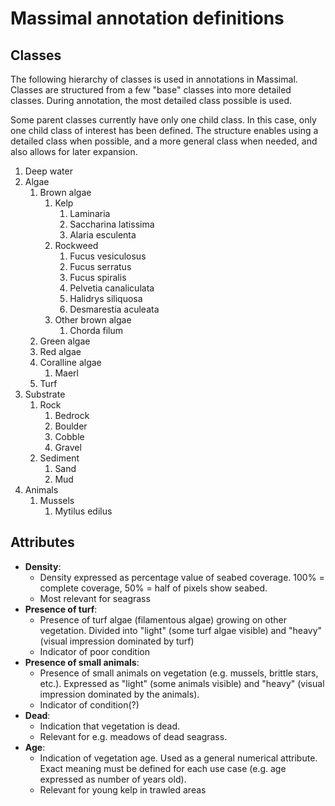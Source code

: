 # Massimal annotation definitions

## Classes
The following hierarchy of classes is used in annotations in Massimal. Classes are structured from a few "base" classes into more detailed classes. During annotation, the most detailed class possible is used. 

Some parent classes currently have only one child class. In this case, only one child class of interest has been defined. The structure enables using a detailed class when possible, and a more general class when needed, and also allows for later expansion.

1. Deep water
2. Algae
    1. Brown algae
        1. Kelp
            1. Laminaria
            2. Saccharina latissima
            3. Alaria esculenta
        2. Rockweed
            1. Fucus vesiculosus
            2. Fucus serratus
            3. Fucus spiralis
            4. Pelvetia canaliculata
            5. Halidrys siliquosa
            6. Desmarestia aculeata
        3. Other brown algae
            1. Chorda filum
    2. Green algae
    3. Red algae
    4. Coralline algae 
        1. Maerl
    5. Turf
3. Substrate
    1. Rock
        1. Bedrock
        2. Boulder
        3. Cobble
        4. Gravel
    2. Sediment
        1. Sand
        2. Mud
4. Animals
    1. Mussels
        1. Mytilus edilus



## Attributes
- **Density**: 
    - Density expressed as percentage value of seabed coverage. 100% = complete coverage, 50% = half of pixels show seabed.
    - Most relevant for seagrass 
- **Presence of turf**: 
    - Presence of turf algae (filamentous algae) growing on other vegetation. Divided into "light" (some turf algae visible) and "heavy" (visual impression dominated by turf)
    - Indicator of poor condition 
- **Presence of small animals**: 
    - Presence of small animals on vegetation (e.g. mussels, brittle stars, etc.). Expressed as "light" (some animals visible) and "heavy" (visual impression dominated by the animals).
    - Indicator of condition(?)
- **Dead**: 
    - Indication that vegetation is dead. 
    - Relevant for e.g. meadows of dead seagrass.
- **Age**: 
    - Indication of vegetation age. Used as a general numerical attribute. Exact meaning must be defined for each use case (e.g. age expressed as number of years old).
    - Relevant for young kelp in trawled areas 